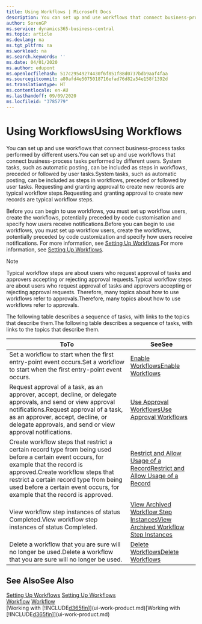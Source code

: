 ```yaml
---
title: Using Workflows | Microsoft Docs
description: You can set up and use workflows that connect business-process tasks performed by different users. System tasks, such as automatic posting, can be included as steps in workflows, preceded or followed by user tasks. Requesting and granting approval to create new records are typical workflow steps.
author: SorenGP
ms.service: dynamics365-business-central
ms.topic: article
ms.devlang: na
ms.tgt_pltfrm: na
ms.workload: na
ms.search.keywords: ''
ms.date: 04/01/2020
ms.author: edupont
ms.openlocfilehash: 517c29549274430f6f851f88d0737bdb9aaf4faa
ms.sourcegitcommit: a80afd4e5075018716efad76d82a54e158f1392d
ms.translationtype: HT
ms.contentlocale: en-AU
ms.lasthandoff: 09/09/2020
ms.locfileid: "3785779"
---
```

# <a name="using-workflows"></a><span data-ttu-id="236a0-105">Using Workflows</span><span class="sxs-lookup"><span data-stu-id="236a0-105">Using Workflows</span></span>
<span data-ttu-id="236a0-106">You can set up and use workflows that connect business-process tasks performed by different users.</span><span class="sxs-lookup"><span data-stu-id="236a0-106">You can set up and use workflows that connect business-process tasks performed by different users.</span></span> <span data-ttu-id="236a0-107">System tasks, such as automatic posting, can be included as steps in workflows, preceded or followed by user tasks.</span><span class="sxs-lookup"><span data-stu-id="236a0-107">System tasks, such as automatic posting, can be included as steps in workflows, preceded or followed by user tasks.</span></span> <span data-ttu-id="236a0-108">Requesting and granting approval to create new records are typical workflow steps.</span><span class="sxs-lookup"><span data-stu-id="236a0-108">Requesting and granting approval to create new records are typical workflow steps.</span></span>  

 <span data-ttu-id="236a0-109">Before you can begin to use workflows, you must set up workflow users, create the workflows, potentially preceded by code customisation and specify how users receive notifications.</span><span class="sxs-lookup"><span data-stu-id="236a0-109">Before you can begin to use workflows, you must set up workflow users, create the workflows, potentially preceded by code customization and specify how users receive notifications.</span></span> <span data-ttu-id="236a0-110">For more information, see [Setting Up Workflows](across-set-up-workflows.md).</span><span class="sxs-lookup"><span data-stu-id="236a0-110">For more information, see [Setting Up Workflows](across-set-up-workflows.md).</span></span>  

> [!NOTE]  
>  <span data-ttu-id="236a0-111">Typical workflow steps are about users who request approval of tasks and approvers accepting or rejecting approval requests.</span><span class="sxs-lookup"><span data-stu-id="236a0-111">Typical workflow steps are about users who request approval of tasks and approvers accepting or rejecting approval requests.</span></span> <span data-ttu-id="236a0-112">Therefore, many topics about how to use workflows refer to approvals.</span><span class="sxs-lookup"><span data-stu-id="236a0-112">Therefore, many topics about how to use workflows refer to approvals.</span></span>  

 <span data-ttu-id="236a0-113">The following table describes a sequence of tasks, with links to the topics that describe them.</span><span class="sxs-lookup"><span data-stu-id="236a0-113">The following table describes a sequence of tasks, with links to the topics that describe them.</span></span>  

|<span data-ttu-id="236a0-114">**To**</span><span class="sxs-lookup"><span data-stu-id="236a0-114">**To**</span></span>|<span data-ttu-id="236a0-115">**See**</span><span class="sxs-lookup"><span data-stu-id="236a0-115">**See**</span></span>|  
|------------|-------------|  
|<span data-ttu-id="236a0-116">Set a workflow to start when the first entry-point event occurs.</span><span class="sxs-lookup"><span data-stu-id="236a0-116">Set a workflow to start when the first entry-point event occurs.</span></span>|[<span data-ttu-id="236a0-117">Enable Workflows</span><span class="sxs-lookup"><span data-stu-id="236a0-117">Enable Workflows</span></span>](across-how-to-enable-workflows.md)|  
|<span data-ttu-id="236a0-118">Request approval of a task, as an approver, accept, decline, or delegate approvals, and send or view approval notifications.</span><span class="sxs-lookup"><span data-stu-id="236a0-118">Request approval of a task, as an approver, accept, decline, or delegate approvals, and send or view approval notifications.</span></span>|[<span data-ttu-id="236a0-119">Use Approval Workflows</span><span class="sxs-lookup"><span data-stu-id="236a0-119">Use Approval Workflows</span></span>](across-how-use-approval-workflows.md)|  
|<span data-ttu-id="236a0-120">Create workflow steps that restrict a certain record type from being used before a certain event occurs, for example that the record is approved.</span><span class="sxs-lookup"><span data-stu-id="236a0-120">Create workflow steps that restrict a certain record type from being used before a certain event occurs, for example that the record is approved.</span></span>|[<span data-ttu-id="236a0-121">Restrict and Allow Usage of a Record</span><span class="sxs-lookup"><span data-stu-id="236a0-121">Restrict and Allow Usage of a Record</span></span>](across-how-to-restrict-and-allow-usage-of-a-record.md)|  
|<span data-ttu-id="236a0-122">View workflow step instances of status Completed.</span><span class="sxs-lookup"><span data-stu-id="236a0-122">View workflow step instances of status Completed.</span></span>|[<span data-ttu-id="236a0-123">View Archived Workflow Step Instances</span><span class="sxs-lookup"><span data-stu-id="236a0-123">View Archived Workflow Step Instances</span></span>](across-how-to-view-archived-workflow-step-instances.md)|  
|<span data-ttu-id="236a0-124">Delete a workflow that you are sure will no longer be used.</span><span class="sxs-lookup"><span data-stu-id="236a0-124">Delete a workflow that you are sure will no longer be used.</span></span>|[<span data-ttu-id="236a0-125">Delete Workflows</span><span class="sxs-lookup"><span data-stu-id="236a0-125">Delete Workflows</span></span>](across-how-to-delete-workflows.md)|  

## <a name="see-also"></a><span data-ttu-id="236a0-126">See Also</span><span class="sxs-lookup"><span data-stu-id="236a0-126">See Also</span></span>  
<span data-ttu-id="236a0-127">[Setting Up Workflows](across-set-up-workflows.md) </span><span class="sxs-lookup"><span data-stu-id="236a0-127">[Setting Up Workflows](across-set-up-workflows.md) </span></span>  
<span data-ttu-id="236a0-128">[Workflow](across-workflow.md) </span><span class="sxs-lookup"><span data-stu-id="236a0-128">[Workflow](across-workflow.md) </span></span>  
<span data-ttu-id="236a0-129">[Working with [!INCLUDE[d365fin](includes/d365fin_md.md)]](ui-work-product.md)</span><span class="sxs-lookup"><span data-stu-id="236a0-129">[Working with [!INCLUDE[d365fin](includes/d365fin_md.md)]](ui-work-product.md)</span></span>
